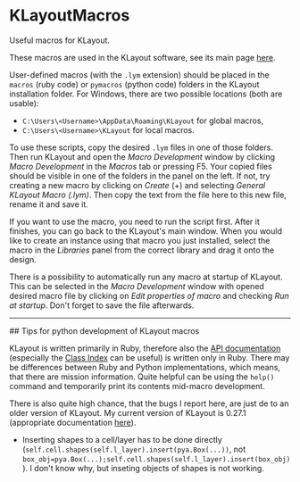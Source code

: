 # KLayoutMacros
Useful macros for KLayout.

These macros are used in the KLayout software, see its main page [here](https://www.klayout.de/).

User-defined macros (with the `.lym` extension) should be placed in the `macros` (ruby code) or `pymacros` (python code) folders in the KLayout installation folder. For Windows, there are two possible locations (both are usable):
- `C:\Users\<Username>\AppData\Roaming\KLayout` for global macros,
- `C:\Users\<Username>\KLayout` for local macros.

To use these scripts, copy the desired `.lym` files in one of those folders. Then run KLayout and open the _Macro Development_ window by clicking _Macro Development_ in the _Macros_ tab or pressing F5. Your copied files should be visible in one of the folders in the panel on the left. If not, try creating a new macro by clicking on _Create_ (+) and selecting _General KLayout Macro (.lym)_. Then copy the text from the file here to this new file, rename it and save it.

If you want to use the macro, you need to run the script first. After it finishes, you can go back to the KLayout's main window. When you would like to create an instance using that macro you just installed, select the macro in the _Libraries_ panel from the correct library and drag it onto the design.

There is a possibility to automatically run any macro at startup of KLayout. This can be selected in the _Macro Development_ window with opened desired macro file by clicking on _Edit properties of macro_ and checking _Run at startup_. Don't forget to save the file afterwards.


<hr>
## Tips for python development of KLayout macros

KLayout is written primarily in Ruby, therefore also the [API documentation](https://www.klayout.de/doc-qt5/index.html) (especially the [Class Index](https://www.klayout.de/doc-qt5/code/index.html) can be useful) is written only in Ruby. There may be differences between Ruby and Python implementations, which means, that there are mission information. Quite helpful can be using the `help()` command and temporarily print its contents mid-macro development.

There is also quite high chance, that the bugs I report here, are just de to an older version of KLayout. My current version of KLayout is 0.27.1 (appropriate documentation [here](https://www.klayout.de/0.27/doc/code/class_PCellDeclarationHelper.html)).

- Inserting shapes to a cell/layer has to be done directly (`self.cell.shapes(self.l_layer).insert(pya.Box(...))`, not `box_obj=pya.Box(...);self.cell.shapes(self.l_layer).insert(box_obj)`). I don't know why, but inseting objects of shapes is not working.
 